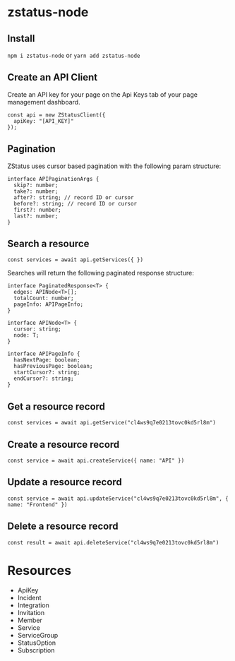 # zstatus-node

## Install
`npm i zstatus-node` or `yarn add zstatus-node`

## Create an API Client
Create an API key for your page on the Api Keys tab of your page management dashboard.
```
const api = new ZStatusClient({
  apiKey: "[API_KEY]"
});
```

## Pagination
ZStatus uses cursor based pagination with the following param structure:

```
interface APIPaginationArgs {
  skip?: number;
  take?: number;
  after?: string; // record ID or cursor
  before?: string; // record ID or cursor
  first?: number;
  last?: number;
}
```

## Search a resource
```
const services = await api.getServices({ })
```

Searches will return the following paginated response structure:

```
interface PaginatedResponse<T> {
  edges: APINode<T>[];
  totalCount: number;
  pageInfo: APIPageInfo;
}

interface APINode<T> {
  cursor: string;
  node: T;
}

interface APIPageInfo {
  hasNextPage: boolean;
  hasPreviousPage: boolean;
  startCursor?: string;
  endCursor?: string;
}
```

## Get a resource record
```
const services = await api.getService("cl4ws9q7e0213tovc0kd5rl8m")
```

## Create a resource record
```
const service = await api.createService({ name: "API" })
```

## Update a resource record
```
const service = await api.updateService("cl4ws9q7e0213tovc0kd5rl8m", { name: "Frontend" })
```

## Delete a resource record
```
const result = await api.deleteService("cl4ws9q7e0213tovc0kd5rl8m")
```
  
  
 # Resources
 - ApiKey
 - Incident
 - Integration
 - Invitation
 - Member
 - Service
 - ServiceGroup
 - StatusOption
 - Subscription
